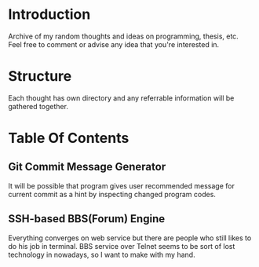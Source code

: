 # Introduction
Archive of my random thoughts and ideas on programming, thesis, etc.  
Feel free to comment or advise any idea that you're interested in.  

# Structure
Each thought has own directory and any referrable information will be gathered together.  

# Table Of Contents

## Git Commit Message Generator
It will be possible that program gives user recommended message for current commit as a hint by inspecting changed program codes.

## SSH-based BBS(Forum) Engine
Everything converges on web service but there are people who still likes to do his job in terminal. BBS service over Telnet seems to be sort of lost technology in nowadays, so I want to make with my hand.

